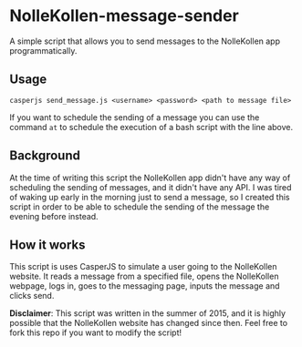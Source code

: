 # NolleKollen-message-sender

A simple script that allows you to send messages to the NolleKollen app programmatically.

## Usage

    casperjs send_message.js <username> <password> <path to message file>

If you want to schedule the sending of a message you can use the command `at` to schedule the execution of a bash script with the line
above.

## Background

At the time of writing this script the NolleKollen app didn't have any way of scheduling the sending of messages, and it didn't have any
API. I was tired of waking up early in the morning just to send a message, so I created this script in order to be able to schedule the
sending of the message the evening before instead.

## How it works

This script is uses CasperJS to simulate a user going to the NolleKollen website. It reads a message from a specified file, opens the
NolleKollen webpage, logs in, goes to the messaging page, inputs the message and clicks send.

**Disclaimer**: This script was written in the summer of 2015, and it is highly possible that the NolleKollen website has changed since
then. Feel free to fork this repo if you want to modify the script!
